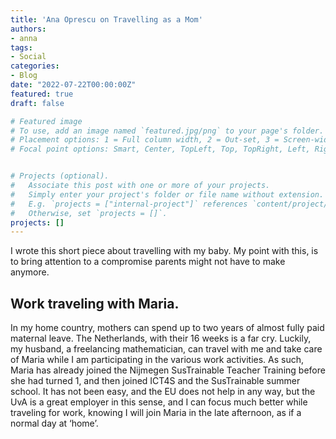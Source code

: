 ```yaml
---
title: 'Ana Oprescu on Travelling as a Mom'
authors:
- anna
tags:
- Social
categories:
- Blog
date: "2022-07-22T00:00:00Z"
featured: true
draft: false

# Featured image
# To use, add an image named `featured.jpg/png` to your page's folder.
# Placement options: 1 = Full column width, 2 = Out-set, 3 = Screen-width
# Focal point options: Smart, Center, TopLeft, Top, TopRight, Left, Right, BottomLeft, Bottom, BottomRight


# Projects (optional).
#   Associate this post with one or more of your projects.
#   Simply enter your project's folder or file name without extension.
#   E.g. `projects = ["internal-project"]` references `content/project/deep-learning/index.md`.
#   Otherwise, set `projects = []`.
projects: []
---
```


<p>I wrote this short piece about travelling with my baby. My point with this, is to bring attention to a compromise parents might not have to make anymore.</p>

<h2>Work traveling with Maria.</h2>

<p>In my home country, mothers can spend up to two years of almost fully paid maternal leave. The Netherlands, with their 16 weeks is a far cry. Luckily, my husband, a freelancing mathematician, can travel with me and take care of Maria while I am participating in the various work activities. As such, Maria has already joined the Nijmegen SusTrainable Teacher Training before she had turned 1, and then joined ICT4S and the SusTrainable summer school. It has not been easy, and the EU does not help in any way, but the UvA is a great employer in this sense, and I can focus much better while traveling for work, knowing I will join Maria in the late afternoon, as if a normal day at ‘home’.</p>

